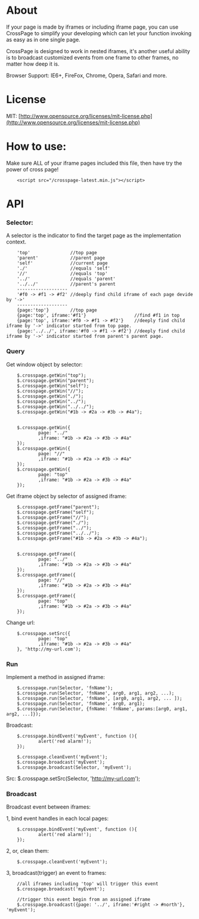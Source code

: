 About
=======

If your page is made by iframes or including iframe page, you can use CrossPage to simplify your developing which can let your function invoking as easy as in one single page.

CrossPage is designed to work in nested iframes, it's another useful ability is to broadcast customized events from one frame to other frames, no matter how deep it is.

Browser Support: IE6+, FireFox, Chrome, Opera, Safari and more.

License
=======
MIT: [http://www.opensource.org/licenses/mit-license.php](http://www.opensource.org/licenses/mit-license.php)


How to use:
=======
Make sure ALL of your iframe pages included this file, then have try the power of cross page!

        <script src="/crosspage-latest.min.js"></script>


API
=======

### Selector:
A selector is the indicator to find the target page as the implementation context.

        'top'               //top page
        'parent'            //parent page
        'self'              //current page
        './'                //equals 'self'
        '//'                //equals 'top'
        '../'               //equals 'parent'
        '../../'            //parent's parent
        -------------------
        '#f0 -> #f1 -> #f2' //deeply find child iframe of each page devide by '->' 
        -------------------
        {page:'top'}        //top page
        {page:'top', iframe:'#f1'}                  //find #f1 in top
        {page:'top', iframe:'#f0 -> #f1 -> #f2'}    //deeply find child iframe by '->' indicator started from top page.
        {page:'../../', iframe:'#f0 -> #f1 -> #f2'} //deeply find child iframe by '->' indicator started from parent's parent page.


### Query
Get window object by selector:

        $.crosspage.getWin("top");
        $.crosspage.getWin("parent");
        $.crosspage.getWin("self");
        $.crosspage.getWin("//");
        $.crosspage.getWin("./");
        $.crosspage.getWin("../");
        $.crosspage.getWin("../../");		
        $.crosspage.getWin("#1b -> #2a -> #3b -> #4a");
        
        
        $.crosspage.getWin({ 
                page: "../"
                ,iframe: "#1b -> #2a -> #3b -> #4a"
        });				
        $.crosspage.getWin({ 
                page: "//"
                ,iframe: "#1b -> #2a -> #3b -> #4a"
        });
        $.crosspage.getWin({ 
                page: "top"
                ,iframe: "#1b -> #2a -> #3b -> #4a"
        });
        
Get iframe object by selector of assigned iframe:
        
        $.crosspage.getFrame("parent");
        $.crosspage.getFrame("self");
        $.crosspage.getFrame("//");
        $.crosspage.getFrame("./");
        $.crosspage.getFrame("../");
        $.crosspage.getFrame("../../");		
        $.crosspage.getFrame("#1b -> #2a -> #3b -> #4a");
        
                
        $.crosspage.getFrame({ 
                page: "../"
                ,iframe: "#1b -> #2a -> #3b -> #4a"
        });				
        $.crosspage.getFrame({ 
                page: "//"
                ,iframe: "#1b -> #2a -> #3b -> #4a"
        });
        $.crosspage.getFrame({ 
                page: "top"
                ,iframe: "#1b -> #2a -> #3b -> #4a"
        });
        
Change url:

        $.crosspage.setSrc({ 
                page: "top"
                ,iframe: "#1b -> #2a -> #3b -> #4a"
        }, 'http://my-url.com');

### Run

Implement a method in assigned iframe:

        $.crosspage.run(Selector, 'fnName');
        $.crosspage.run(Selector, 'fnName', arg0, arg1, arg2, ...);
        $.crosspage.run(Selector, 'fnName', [arg0, arg1, arg2, ... ]);
        $.crosspage.run(Selector, 'fnName', arg0, arg1);
        $.crosspage.run(Selector, {fnName: 'fnName', params:[arg0, arg1, arg2, ...]});


Broadcast:

        $.crosspage.bindEvent('myEvent', function (){
                alert('red alarm!');
        });
        
        $.crosspage.cleanEvent('myEvent');
        $.crosspage.broadcast('myEvent');
        $.crosspage.broadcast(Selector, 'myEvent');

Src:
        $.crosspage.setSrc(Selector, 'http://my-url.com');

### Broadcast

Broadcast event between iframes:

1, bind event handles in each local pages:

        $.crosspage.bindEvent('myEvent', function (){
                alert('red alarm!');
        });

2, or, clean them:

        $.crosspage.cleanEvent('myEvent');

3, broadcast(trigger) an event to frames:

        //all iframes including 'top' will trigger this event
        $.crosspage.broadcast('myEvent');
        
        //trigger this event begin from an assigned iframe
        $.crosspage.broadcast({page: '../', iframe:'#right -> #north'}, 'myEvent');

